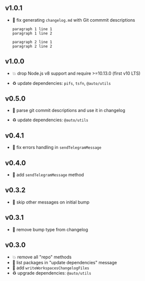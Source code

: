## v1.0.1

* 🐞 fix generating `changelog.md` with Git commmit descriptions

  ```
  paragraph 1 line 1
  paragraph 1 line 2
  
  paragraph 2 line 1
  paragraph 2 line 2
  ```

## v1.0.0

* 💥 drop Node.js v8 support and require >=10.13.0 (first v10 LTS)

* ♻️ update dependencies: `pifs`, `tsfn`, `@auto/utils`

## v0.5.0

* 🌱 parse git commit descriptions and use it in changelog

* ♻️ update dependencies: `@auto/utils`

## v0.4.1

* 🐞 fix errors handling in `sendTelegramMessage`

## v0.4.0

* 🌱 add `sendTelegramMessage` method

## v0.3.2

* 🐞 skip other messages on initial bump

## v0.3.1

* 🐞 remove bump type from changelog

## v0.3.0

* 💥 remove all "repo" methods
* 🌱 list packages in "update dependencies" message
* 🌱 add `writeWorkspacesChangelogFiles`
* ♻️ upgrade dependencies: `@auto/utils`
